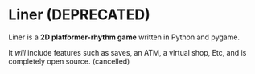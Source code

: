 # Liner (DEPRECATED)
Liner is a **2D platformer-rhythm game** written in Python and pygame. 

It *will* include features such as saves, an ATM, a virtual shop, Etc, and is completely open source.
(cancelled)
